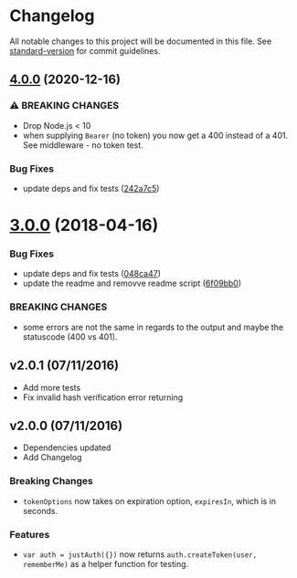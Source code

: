 # Changelog

All notable changes to this project will be documented in this file. See [standard-version](https://github.com/conventional-changelog/standard-version) for commit guidelines.

## [4.0.0](https://github.com/knownasilya/just-auth/compare/v3.0.0...v4.0.0) (2020-12-16)


### ⚠ BREAKING CHANGES

* Drop Node.js < 10
* when supplying `Bearer` (no token) you now get a 400 instead of a 401. See middleware - no token test.

### Bug Fixes

* update deps and fix tests ([242a7c5](https://github.com/knownasilya/just-auth/commit/242a7c5cb22a50a81aaeb3e2457c4d749ee22320))

<a name="3.0.0"></a>
# [3.0.0](https://github.com/knownasilya/just-auth/compare/v2.0.1...v3.0.0) (2018-04-16)


### Bug Fixes

* update deps and fix tests ([048ca47](https://github.com/knownasilya/just-auth/commit/048ca47))
* update the readme and removve readme script ([6f09bb0](https://github.com/knownasilya/just-auth/commit/6f09bb0))


### BREAKING CHANGES

* some errors are not the same in regards to the output and maybe the statuscode (400 vs 401).



## v2.0.1 (07/11/2016)

- Add more tests
- Fix invalid hash verification error returning

## v2.0.0 (07/11/2016)

- Dependencies updated
- Add Changelog

### Breaking Changes

- `tokenOptions` now takes on expiration option, `expiresIn`, which is in seconds.

### Features

- `var auth = justAuth({})` now returns `auth.createToken(user, rememberMe)` as a helper function for testing.
